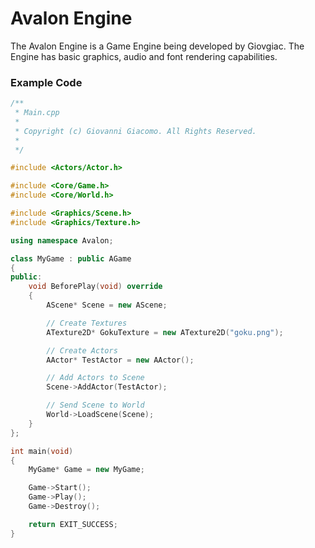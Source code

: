 # Avalon Engine
The Avalon Engine is a Game Engine being developed by Giovgiac. The Engine has basic graphics, audio and font rendering capabilities.

### Example Code
```cpp
/**
 * Main.cpp
 *
 * Copyright (c) Giovanni Giacomo. All Rights Reserved.
 *
 */

#include <Actors/Actor.h>

#include <Core/Game.h>
#include <Core/World.h>

#include <Graphics/Scene.h>
#include <Graphics/Texture.h>

using namespace Avalon;

class MyGame : public AGame 
{
public:
	void BeforePlay(void) override 
	{
		AScene* Scene = new AScene;

		// Create Textures
		ATexture2D* GokuTexture = new ATexture2D("goku.png");

		// Create Actors
		AActor* TestActor = new AActor();

		// Add Actors to Scene
		Scene->AddActor(TestActor);

		// Send Scene to World
		World->LoadScene(Scene);
	}
};

int main(void)
{
	MyGame* Game = new MyGame;

	Game->Start();
	Game->Play();
	Game->Destroy();

	return EXIT_SUCCESS;
}
```
